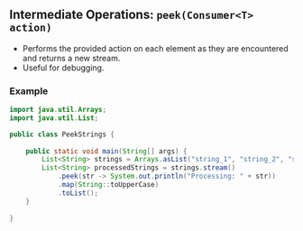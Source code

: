 ## Intermediate Operations: `peek(Consumer<T> action)`

- Performs the provided action on each element as they are encountered and returns a new stream.
- Useful for debugging.

### Example

```java
import java.util.Arrays;
import java.util.List;

public class PeekStrings {
    
    public static void main(String[] args) {
        List<String> strings = Arrays.asList("string_1", "string_2", "string_3");
        List<String> processedStrings = strings.stream()
            .peek(str -> System.out.println("Processing: " + str))
            .map(String::toUpperCase)
            .toList();
    }
    
}
```
